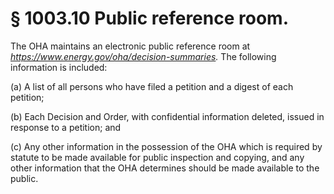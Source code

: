 # § 1003.10   Public reference room.

The OHA maintains an electronic public reference room at *https://www.energy.gov/oha/decision-summaries.* The following information is included:


(a) A list of all persons who have filed a petition and a digest of each petition;


(b) Each Decision and Order, with confidential information deleted, issued in response to a petition; and


(c) Any other information in the possession of the OHA which is required by statute to be made available for public inspection and copying, and any other information that the OHA determines should be made available to the public.




